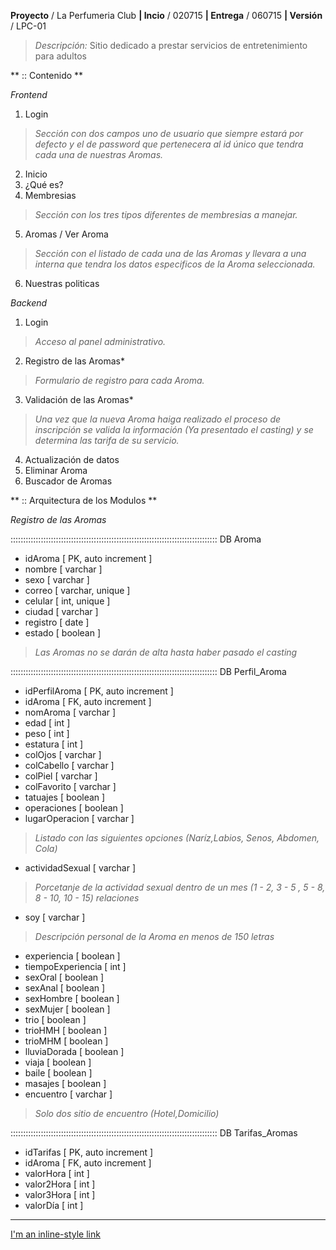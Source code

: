 **Proyecto** / La Perfumeria Club   **| Incio** / 020715 **| Entrega** / 060715 **| Versión** / LPC-01

> *Descripción:*
> Sitio dedicado a prestar servicios de entretenimiento para adultos


** :: Contenido **

*Frontend*

1. Login
> *Sección con dos campos uno de usuario que siempre estará por defecto y el de password que pertenecera al id único que tendra cada una de nuestras Aromas.*
2. Inicio
3. ¿Qué es?
4. Membresias
> *Sección con los tres tipos diferentes de membresias a manejar.*
5. Aromas
	/ Ver Aroma
> *Sección con el listado de cada una de las Aromas y llevara a una interna que tendra los datos especificos de la Aroma seleccionada.*
6. Nuestras politicas

*Backend*

1. Login
> *Acceso al panel administrativo.*
2. Registro de las Aromas*
> *Formulario de registro para cada Aroma.*
3. Validación de las Aromas*
> *Una vez que la nueva Aroma haiga realizado el proceso de inscripción se valida la información (Ya presentado el casting) y se determina las tarifa de su servicio.*
4. Actualización de datos
5. Eliminar Aroma
6. Buscador de Aromas


** :: Arquitectura de los Modulos **

*Registro de las Aromas*

:::::::::::::::::::::::::::::::::::::::::::::::::::::::::::::::::::::::::::::::::: DB Aroma  

+ idAroma  [ PK, auto increment ]
+ nombre [ varchar ]
+ sexo [ varchar ]
+ correo [ varchar, unique ]
+ celular [ int, unique ]
+ ciudad  [ varchar ]
+ registro  [ date ]
+ estado  [ boolean ]
> *Las Aromas no se darán de alta hasta haber pasado el casting*

:::::::::::::::::::::::::::::::::::::::::::::::::::::::::::::::::::::::::::::::::: DB Perfil_Aroma  

+ idPerfilAroma  [ PK, auto increment ]
+ idAroma  [ FK, auto increment ]
+ nomAroma [ varchar ]
+ edad [ int ]
+ peso [ int ]
+ estatura [ int ]
+ colOjos [ varchar ]
+ colCabello [ varchar ]
+ colPiel [ varchar ]
+ colFavorito [ varchar ]
+ tatuajes [ boolean ]
+ operaciones [ boolean ]
+ lugarOperacion [ varchar ]
> *Listado con las siguientes opciones (Naríz,Labios, Senos, Abdomen, Cola)*
+ actividadSexual [ varchar ]
> *Porcetanje de la actividad sexual dentro de un mes (1 - 2, 3 - 5 , 5 - 8, 8 - 10, 10 - 15) relaciones*
+ soy [ varchar ]
> *Descripción personal de la Aroma en menos de 150 letras*
+ experiencia [ boolean ]
+ tiempoExperiencia [ int ]
+ sexOral [ boolean ]
+ sexAnal [ boolean ]
+ sexHombre [ boolean ]
+ sexMujer [ boolean ]
+ trio [ boolean ]
+ trioHMH [ boolean ]
+ trioMHM [ boolean ]
+ lluviaDorada [ boolean ]
+ viaja [ boolean ]
+ baile [ boolean ]
+ masajes [ boolean ]
+ encuentro [ varchar ]
> *Solo dos sitio de encuentro (Hotel,Domicilio)*

:::::::::::::::::::::::::::::::::::::::::::::::::::::::::::::::::::::::::::::::::: DB Tarifas_Aromas  

+ idTarifas  [ PK, auto increment ]
+ idAroma  [ FK, auto increment ]
+ valorHora [ int ]
+ valor2Hora [ int ]
+ valor3Hora [ int ]
+ valorDía [ int ]

---


[I'm an inline-style link](https://www.google.com)